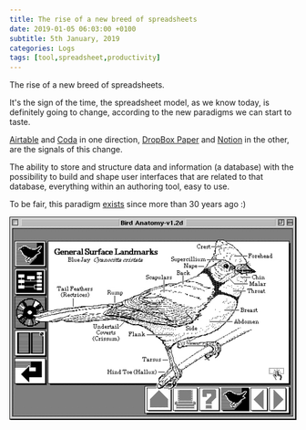```yaml
---
title: The rise of a new breed of spreadsheets
date: 2019-01-05 06:03:00 +0100
subtitle: 5th January, 2019
categories: Logs
tags: [tool,spreadsheet,productivity]
---
```


The rise of a new breed of spreadsheets.

It's the sign of the time, the spreadsheet model, as we know today, is definitely going to change, according to the new paradigms we can start to taste.

[Airtable](https://airtable.com) and [Coda](https://coda.io) in one direction, [DropBox Paper](https://paper.dropbox.com) and [Notion](https://www.notion.so) in the other, are the signals of this change.

The ability to store and structure data and information (a database) with the possibility to build and shape user interfaces that are related to that database, everything within an authoring tool, easy to use.

To be fair, this paradigm [exists](https://en.wikipedia.org/wiki/HyperCard) since more than 30 years ago :)

![](../assets/log/n710_proxy.duckduckgo.jpg)